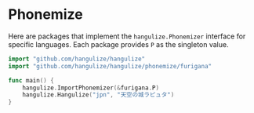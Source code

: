 # Phonemize

Here are packages that implement the `hangulize.Phonemizer` interface for
specific languages. Each package provides `P` as the singleton value.

```go
import "github.com/hangulize/hangulize"
import "github.com/hangulize/hangulize/phonemize/furigana"

func main() {
    hangulize.ImportPhonemizer(&furigana.P)
    hangulize.Hangulize("jpn", "天空の城ラピュタ")
}
```
